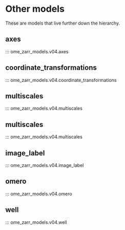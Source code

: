 # Other models

These are models that live further down the hierarchy.

## axes

::: ome_zarr_models.v04.axes

## coordinate_transformations

::: ome_zarr_models.v04.coordinate_transformations

## multiscales

::: ome_zarr_models.v04.multiscales

## multiscales

::: ome_zarr_models.v04.multiscales

## image_label

::: ome_zarr_models.v04.image_label

## omero

::: ome_zarr_models.v04.omero

## well

::: ome_zarr_models.v04.well
